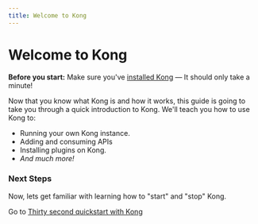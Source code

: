 ```yaml
---
title: Welcome to Kong
---
```


# Welcome to Kong

<div class="alert alert-warning">
  <strong>Before you start:</strong> Make sure you've <a href="/download">installed Kong</a> — It should only take a minute!
</div>


Now that you know what Kong is and how it works, this guide is going to take you through a quick introduction to Kong. We'll teach you how to use Kong to:

- Running your own Kong instance.
- Adding and consuming APIs
- Installing plugins on Kong.
- *And much more!*

### Next Steps

Now, lets get familiar with learning how to "start" and "stop" Kong.

Go to [Thirty second quickstart with Kong][quickstart]

[install]: /download
[quickstart]: /docs/{{page.kong_version}}/getting-started/quickstart